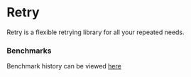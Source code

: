 # Retry
Retry is a flexible retrying library for all your repeated needs.

### Benchmarks
Benchmark history can be viewed [here](https://brian-williams.github.io/retry/dev/bench/)
